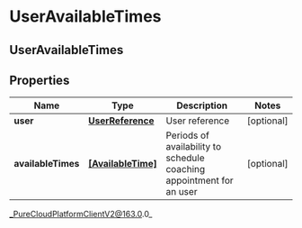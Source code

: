 # UserAvailableTimes

## UserAvailableTimes

## Properties

|Name | Type | Description | Notes|
|------------ | ------------- | ------------- | -------------|
| **user** | [**UserReference**](UserReference) | User reference | [optional] |
| **availableTimes** | [**[AvailableTime]**](AvailableTime) | Periods of availability to schedule coaching appointment for an user | [optional] |



_PureCloudPlatformClientV2@163.0.0_
